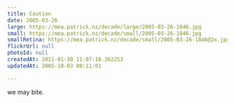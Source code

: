 ```yaml
---
title: Caution
date: 2005-03-26
large: https://mea.patrick.nz/decade/large/2005-03-26-1846.jpg
small: https://mea.patrick.nz/decade/small/2005-03-26-1846.jpg
smallRetina: https://mea.patrick.nz/decade/small/2005-03-26-1846@2x.jpg
flickrUrl: null
photoId: null
createdAt: 2011-01-30 11:07:18.262253
updatedAt: 2005-10-03 08:11:01

---
```

we may bite.
